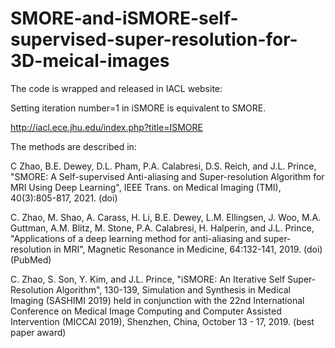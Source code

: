 # SMORE-and-iSMORE-self-supervised-super-resolution-for-3D-meical-images

The code is wrapped and released in IACL website:

Setting iteration number=1 in iSMORE is equivalent to SMORE.

http://iacl.ece.jhu.edu/index.php?title=ISMORE

The methods are described in:

C Zhao, B.E. Dewey, D.L. Pham, P.A. Calabresi, D.S. Reich, and J.L. Prince, "SMORE: A Self-supervised Anti-aliasing and Super-resolution Algorithm for MRI Using Deep Learning", IEEE Trans. on Medical Imaging (TMI), 40(3):805-817, 2021. (doi)

C. Zhao, M. Shao, A. Carass, H. Li, B.E. Dewey, L.M. Ellingsen, J. Woo, M.A. Guttman, A.M. Blitz, M. Stone, P.A. Calabresi, H. Halperin, and J.L. Prince, "Applications of a deep learning method for anti-aliasing and super-resolution in MRI", Magnetic Resonance in Medicine, 64:132-141, 2019. (doi) (PubMed)

C. Zhao, S. Son, Y. Kim, and J.L. Prince, "iSMORE: An Iterative Self Super-Resolution Algorithm", 130-139, Simulation and Synthesis in Medical Imaging (SASHIMI 2019) held in conjunction with the 22nd International Conference on Medical Image Computing and Computer Assisted Intervention (MICCAI 2019), Shenzhen, China, October 13 - 17, 2019. (best paper award)
